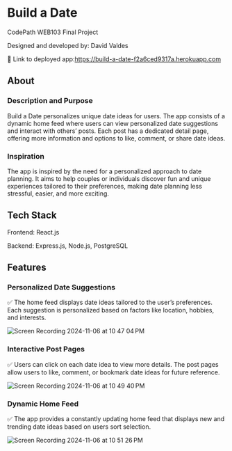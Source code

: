 # Build a Date

CodePath WEB103 Final Project

Designed and developed by: David Valdes

🔗 Link to deployed app:https://build-a-date-f2a6ced9317a.herokuapp.com

## About

### Description and Purpose

Build a Date personalizes unique date ideas for users. The app consists of a dynamic home feed where users can view personalized date suggestions and interact with others’ posts. Each post has a dedicated detail page, offering more information and options to like, comment, or share date ideas.

### Inspiration

The app is inspired by the need for a personalized approach to date planning. It aims to help couples or individuals discover fun and unique experiences tailored to their preferences, making date planning less stressful, easier, and more exciting.

## Tech Stack

Frontend: React.js

Backend: Express.js, Node.js, PostgreSQL

## Features

### Personalized Date Suggestions

✅ The home feed displays date ideas tailored to the user’s preferences. Each suggestion is personalized based on factors like location, hobbies, and interests.

![Screen Recording 2024-11-06 at 10 47 04 PM](https://github.com/user-attachments/assets/98ff6a37-e554-428f-8eab-59c1e9be9fba)

### Interactive Post Pages

✅ Users can click on each date idea to view more details. The post pages allow users to like, comment, or bookmark date ideas for future reference.

![Screen Recording 2024-11-06 at 10 49 40 PM](https://github.com/user-attachments/assets/9f634892-d3b0-443f-a7b7-9c8c6812689a)

### Dynamic Home Feed

✅ The app provides a constantly updating home feed that displays new and trending date ideas based on users sort selection.

![Screen Recording 2024-11-06 at 10 51 26 PM](https://github.com/user-attachments/assets/d8b41436-208d-4098-b423-de5c4eeff986)



